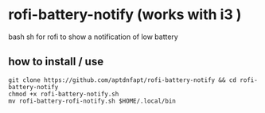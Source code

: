 # rofi-battery-notify (works with i3 )
bash sh for rofi to show a notification of low battery 

## how to install / use 
```
git clone https://github.com/aptdnfapt/rofi-battery-notify && cd rofi-battery-notify
chmod +x rofi-battery-notify.sh
mv rofi-battery-rofi-notify.sh $HOME/.local/bin
```
